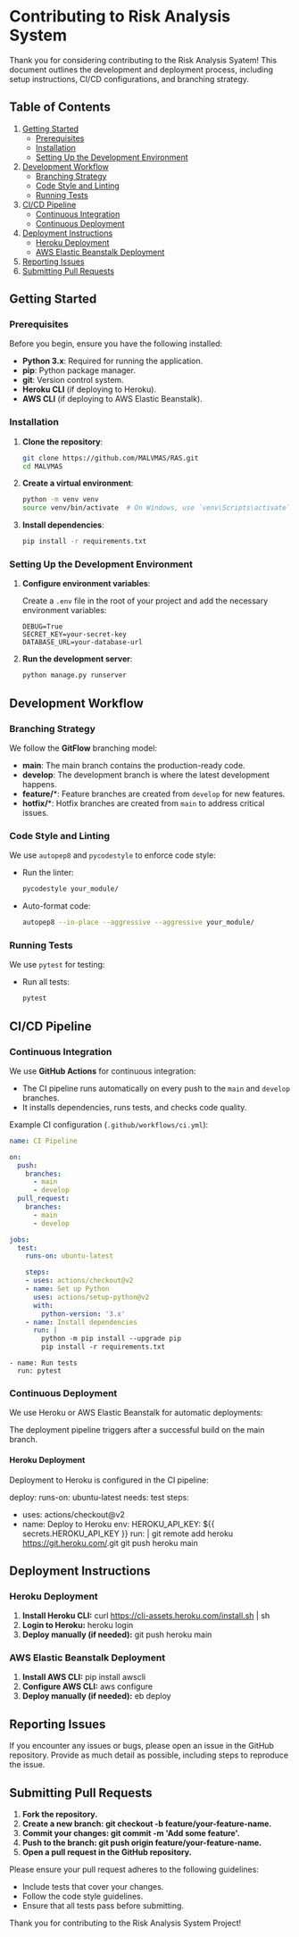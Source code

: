 # Contributing to Risk Analysis System

Thank you for considering contributing to the Risk Analysis Syatem! This document outlines the development and deployment process, including setup instructions, CI/CD configurations, and branching strategy.

## Table of Contents

1. [Getting Started](#getting-started)
   - [Prerequisites](#prerequisites)
   - [Installation](#installation)
   - [Setting Up the Development Environment](#setting-up-the-development-environment)
2. [Development Workflow](#development-workflow)
   - [Branching Strategy](#branching-strategy)
   - [Code Style and Linting](#code-style-and-linting)
   - [Running Tests](#running-tests)
3. [CI/CD Pipeline](#cicd-pipeline)
   - [Continuous Integration](#continuous-integration)
   - [Continuous Deployment](#continuous-deployment)
4. [Deployment Instructions](#deployment-instructions)
   - [Heroku Deployment](#heroku-deployment)
   - [AWS Elastic Beanstalk Deployment](#aws-elastic-beanstalk-deployment)
5. [Reporting Issues](#reporting-issues)
6. [Submitting Pull Requests](#submitting-pull-requests)

## Getting Started

### Prerequisites

Before you begin, ensure you have the following installed:

- **Python 3.x**: Required for running the application.
- **pip**: Python package manager.
- **git**: Version control system.
- **Heroku CLI** (if deploying to Heroku).
- **AWS CLI** (if deploying to AWS Elastic Beanstalk).

### Installation

1. **Clone the repository**:

    ```bash
    git clone https://github.com/MALVMAS/RAS.git
    cd MALVMAS
    ```

2. **Create a virtual environment**:

    ```bash
    python -m venv venv
    source venv/bin/activate  # On Windows, use `venv\Scripts\activate`
    ```

3. **Install dependencies**:

    ```bash
    pip install -r requirements.txt
    ```

### Setting Up the Development Environment

1. **Configure environment variables**:

    Create a `.env` file in the root of your project and add the necessary environment variables:

    ```plaintext
    DEBUG=True
    SECRET_KEY=your-secret-key
    DATABASE_URL=your-database-url
    ```

2. **Run the development server**:

    ```bash
    python manage.py runserver
    ```

## Development Workflow

### Branching Strategy

We follow the **GitFlow** branching model:

- **main**: The main branch contains the production-ready code.
- **develop**: The development branch is where the latest development happens.
- **feature/***: Feature branches are created from `develop` for new features.
- **hotfix/***: Hotfix branches are created from `main` to address critical issues.

### Code Style and Linting

We use `autopep8` and `pycodestyle` to enforce code style:

- Run the linter:

    ```bash
    pycodestyle your_module/
    ```

- Auto-format code:

    ```bash
    autopep8 --in-place --aggressive --aggressive your_module/
    ```

### Running Tests

We use `pytest` for testing:

- Run all tests:

    ```bash
    pytest
    ```

## CI/CD Pipeline

### Continuous Integration

We use **GitHub Actions** for continuous integration:

- The CI pipeline runs automatically on every push to the `main` and `develop` branches.
- It installs dependencies, runs tests, and checks code quality.

Example CI configuration (`.github/workflows/ci.yml`):

```yaml
name: CI Pipeline

on:
  push:
    branches:
      - main
      - develop
  pull_request:
    branches:
      - main
      - develop

jobs:
  test:
    runs-on: ubuntu-latest

    steps:
    - uses: actions/checkout@v2
    - name: Set up Python
      uses: actions/setup-python@v2
      with:
        python-version: '3.x'
    - name: Install dependencies
      run: |
        python -m pip install --upgrade pip
        pip install -r requirements.txt
```
    - name: Run tests
      run: pytest

### Continuous Deployment
We use Heroku or AWS Elastic Beanstalk for automatic deployments:

The deployment pipeline triggers after a successful build on the main branch.
#### Heroku Deployment
Deployment to Heroku is configured in the CI pipeline:

deploy:
  runs-on: ubuntu-latest
  needs: test
  steps:
  - uses: actions/checkout@v2
  - name: Deploy to Heroku
    env:
      HEROKU_API_KEY: ${{ secrets.HEROKU_API_KEY }}
    run: |
      git remote add heroku https://git.heroku.com/<your-heroku-app>.git
      git push heroku main


## Deployment Instructions
### Heroku Deployment
1. **Install Heroku CLI:**
curl https://cli-assets.heroku.com/install.sh | sh
2. **Login to Heroku:**
heroku login
3. **Deploy manually (if needed):**
git push heroku main

### AWS Elastic Beanstalk Deployment
1. **Install AWS CLI:**
   pip install awscli
2. **Configure AWS CLI:**
   aws configure
3. **Deploy manually (if needed):**
   eb deploy

## Reporting Issues
If you encounter any issues or bugs, please open an issue in the GitHub repository. Provide as much detail as possible, including steps to reproduce the issue.

## Submitting Pull Requests
1. **Fork the repository.**
2. **Create a new branch: git checkout -b feature/your-feature-name.**
3. **Commit your changes: git commit -m 'Add some feature'.**
4. **Push to the branch: git push origin feature/your-feature-name.**
5. **Open a pull request in the GitHub repository.**

Please ensure your pull request adheres to the following guidelines:

- Include tests that cover your changes.
- Follow the code style guidelines.
- Ensure that all tests pass before submitting.

Thank you for contributing to the Risk Analysis System Project!
